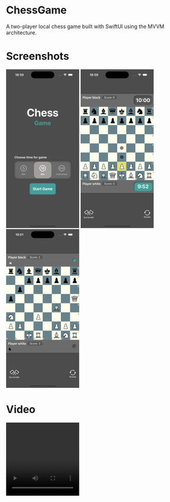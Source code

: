 # ChessGame
A two-player local chess game built with SwiftUI using the MVVM architecture.

# Screenshots
<img alt="screenshot01" src="./Screenshots/screenshot01.png" width="200" /> <img alt="screenshot02" src="./Screenshots/screenshot02.png" width="200" /> <img alt="screenshot03" src="./Screenshots/screenshot03.png" width="200" />

# Video
<video width="200" height="200" src="https://github.com/user-attachments/assets/16794a1f-3f28-4dc4-b148-603b06a9a1d1"></video>







